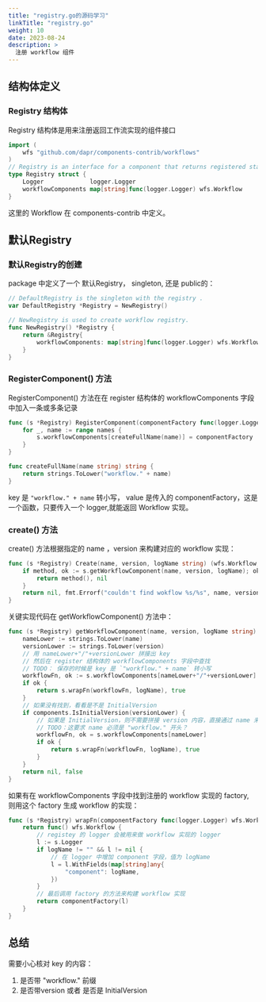 ```yaml
---
title: "registry.go的源码学习"
linkTitle: "registry.go"
weight: 10
date: 2023-08-24
description: >
  注册 workflow 组件
---
```




## 结构体定义

### Registry 结构体

Registry 结构体是用来注册返回工作流实现的组件接口

```go
import (
	wfs "github.com/dapr/components-contrib/workflows"
)
// Registry is an interface for a component that returns registered state store implementations.
type Registry struct {
	Logger             logger.Logger
	workflowComponents map[string]func(logger.Logger) wfs.Workflow
}
```

这里的 Workflow 在 components-contrib 中定义。

## 默认Registry

### 默认Registry的创建

package 中定义了一个 默认Registry， singleton, 还是 public的：

```go
// DefaultRegistry is the singleton with the registry .
var DefaultRegistry *Registry = NewRegistry()

// NewRegistry is used to create workflow registry.
func NewRegistry() *Registry {
	return &Registry{
		workflowComponents: map[string]func(logger.Logger) wfs.Workflow{},
	}
}
```

### RegisterComponent() 方法

RegisterComponent() 方法在在 register 结构体的 workflowComponents 字段中加入一条或多条记录

```go
func (s *Registry) RegisterComponent(componentFactory func(logger.Logger) wfs.Workflow, names ...string) {
	for _, name := range names {
		s.workflowComponents[createFullName(name)] = componentFactory
	}
}

func createFullName(name string) string {
	return strings.ToLower("workflow." + name)
}
```

key 是 `"workflow." + name` 转小写， value 是传入的 componentFactory，这是一个函数，只要传入一个 logger,就能返回 Workflow 实现。

### create() 方法

create() 方法根据指定的 name ，version 来构建对应的 workflow 实现：

```go
func (s *Registry) Create(name, version, logName string) (wfs.Workflow, error) {
	if method, ok := s.getWorkflowComponent(name, version, logName); ok {
		return method(), nil
	}
	return nil, fmt.Errorf("couldn't find wokflow %s/%s", name, version)
}
```

关键实现代码在 getWorkflowComponent() 方法中：

```go
func (s *Registry) getWorkflowComponent(name, version, logName string) (func() wfs.Workflow, bool) {
	nameLower := strings.ToLower(name)
	versionLower := strings.ToLower(version)
    // 用 nameLower+"/"+versionLower 拼接出 key
    // 然后在 register 结构体的 workflowComponents 字段中查找
    // TODO： 保存的时候是 key 是 `"workflow." + name` 转小写
	workflowFn, ok := s.workflowComponents[nameLower+"/"+versionLower]
	if ok {
		return s.wrapFn(workflowFn, logName), true
	}
    // 如果没有找到，看看是不是 InitialVersion
	if components.IsInitialVersion(versionLower) {
        // 如果是 InitialVersion，则不需要拼接 version 内容，直接通过 name 来查找
        // TODO：这要求 name 必须是 "workflow." 开头？
		workflowFn, ok = s.workflowComponents[nameLower]
		if ok {
			return s.wrapFn(workflowFn, logName), true
		}
	}
	return nil, false
}
```

如果有在 workflowComponents 字段中找到注册的 workflow 实现的 factory, 则用这个 factory 生成 workflow 的实现：

```go
func (s *Registry) wrapFn(componentFactory func(logger.Logger) wfs.Workflow, logName string) func() wfs.Workflow {
	return func() wfs.Workflow {
        // registey 的 logger 会被用来做 workflow 实现的 logger
		l := s.Logger
		if logName != "" && l != nil {
            // 在 logger 中增加 component 字段，值为 logName
			l = l.WithFields(map[string]any{
				"component": logName,
			})
		}
        // 最后调用 factory 的方法来构建 workflow 实现
		return componentFactory(l)
	}
}
```

## 总结

需要小心核对 key 的内容：

1. 是否带 "workflow." 前缀
2. 是否带version 或者 是否是 InitialVersion
